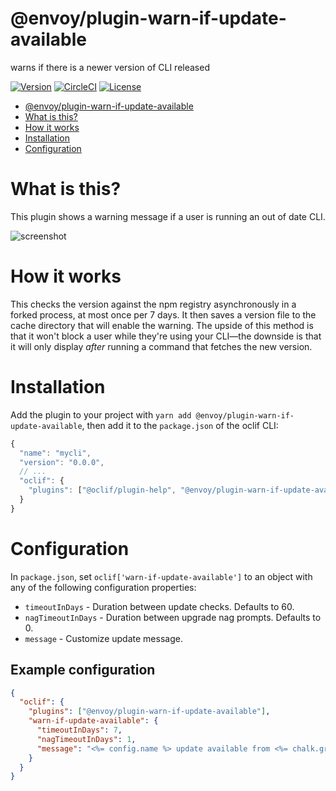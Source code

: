 # @envoy/plugin-warn-if-update-available

warns if there is a newer version of CLI released

[![Version](https://img.shields.io/github/package-json/v/envoy/plugin-warn-if-update-available)](https://github.com/envoy/plugin-warn-if-update-available/packages/860241)
[![CircleCI](https://circleci.com/gh/envoy/plugin-warn-if-update-available/tree/master.svg?style=shield)](https://circleci.com/gh/envoy/plugin-warn-if-update-available/tree/master.svg?style=shield)
[![License](https://img.shields.io/github/license/envoy/plugin-warn-if-update-available)](https://github.com/envoy/plugin-warn-if-update-available/blob/master/package.json)

<!-- toc -->

- [@envoy/plugin-warn-if-update-available](#envoyplugin-warn-if-update-available)
- [What is this?](#what-is-this)
- [How it works](#how-it-works)
- [Installation](#installation)
- [Configuration](#configuration)
<!-- tocstop -->

# What is this?

This plugin shows a warning message if a user is running an out of date CLI.

![screenshot](./assets/screenshot.png)

# How it works

This checks the version against the npm registry asynchronously in a forked process, at most once per 7 days. It then saves a version file to the cache directory that will enable the warning. The upside of this method is that it won't block a user while they're using your CLI—the downside is that it will only display _after_ running a command that fetches the new version.

# Installation

Add the plugin to your project with `yarn add @envoy/plugin-warn-if-update-available`, then add it to the `package.json` of the oclif CLI:

```js
{
  "name": "mycli",
  "version": "0.0.0",
  // ...
  "oclif": {
    "plugins": ["@oclif/plugin-help", "@envoy/plugin-warn-if-update-available"]
  }
}
```

# Configuration

In `package.json`, set `oclif['warn-if-update-available']` to an object with
any of the following configuration properties:

- `timeoutInDays` - Duration between update checks. Defaults to 60.
- `nagTimeoutInDays` - Duration between upgrade nag prompts. Defaults to 0.
- `message` - Customize update message.

## Example configuration

```json
{
  "oclif": {
    "plugins": ["@envoy/plugin-warn-if-update-available"],
    "warn-if-update-available": {
      "timeoutInDays": 7,
      "nagTimeoutInDays": 1,
      "message": "<%= config.name %> update available from <%= chalk.greenBright(config.version) %> to <%= chalk.greenBright(latest) %>."
    }
  }
}
```
